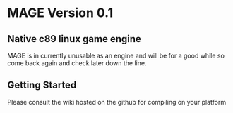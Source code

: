 # MAGE Version 0.1
## Native c89 linux game engine

MAGE is in currently unusable as an engine and will be for a good while so come back again and check later down the line.

## Getting Started

Please consult the wiki hosted on the github for compiling on your platform
